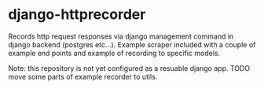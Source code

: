 # django-httprecorder
Records http request responses via django management command in django backend (postgres etc...).
Example scraper included with a couple of example end points and example of recording to specific models.


Note: this repository is not yet configured as a resuable django app.
TODO move some parts of example recorder to utils. 
